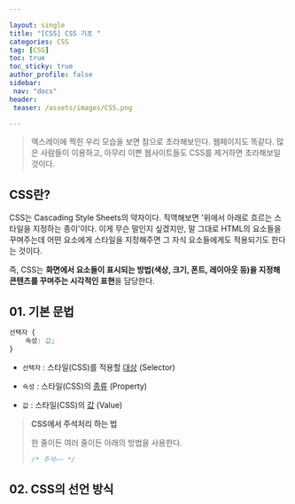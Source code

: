 ```yaml
---

layout: single
title: "[CSS] CSS 기초 "
categories: CSS
tag: [CSS]
toc: true
toc_sticky: true
author_profile: false
sidebar:
 nav: "docs"
header:
 teaser: /assets/images/CSS.png

---
```


> 엑스레이에 찍힌 우리 모습을 보면 참으로 초라해보인다. 웹페이지도 똑같다. 많은 사람들이 이용하고, 아무리 이쁜 웹사이트들도 CSS를 제거하면 초라해보일 것이다. 

## CSS란?

CSS는 Cascading Style Sheets의 약자이다. 직역해보면 '위에서 아래로 흐르는 스타일을 지정하는 종이'이다. 이게 무슨 말인지 싶겠지만, 말 그대로 HTML의 요소들을 꾸며주는데 어떤 요소에게 스타일을 지정해주면 그 자식 요소들에게도 적용되기도 한다는 것이다. 

즉, CSS는 **화면에서 요소들이 표시되는 방법(색상, 크기, 폰트, 레이아웃 등)을 지정해 콘텐츠를 꾸며주는 시각적인 표현**을 담당한다. 



## 01. 기본 문법

```css
선택자 {
    속성: 값;
}
```

- `선택자` : 스타일(CSS)를 적용할 <u>대상</u> (Selector) 

- `속성` : 스타일(CSS)의 <u>종류</u> (Property)

- `값` : 스타일(CSS)의 <u>값</u> (Value)

> **CSS에서 주석처리 하는 법**
> 
> 한 줄이든 여러 줄이든 아래의 방법을 사용한다. 
> 
> ```css
> /* 주석~~ */ 
> ```

## 02. CSS의 선언 방식
